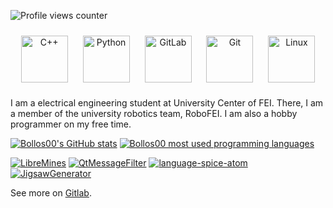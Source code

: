 ![Profile views counter](https://komarev.com/ghpvc/?username=Bollos00&&style=flat-square)  

<div align="center">  
<img style="margin: 10px" src="https://profilinator.rishav.dev/skills-assets/cplusplus-original.svg" alt="C++" height="75" />  
<img style="margin: 10px" src="https://profilinator.rishav.dev/skills-assets/python-original.svg" alt="Python" height="75" />  
<img style="margin: 10px" src="https://profilinator.rishav.dev/skills-assets/gitlab.svg" alt="GitLab" height="75" />  
<img style="margin: 10px" src="https://profilinator.rishav.dev/skills-assets/git-scm-icon.svg" alt="Git" height="75" />  
<img style="margin: 10px" src="https://profilinator.rishav.dev/skills-assets/linux-original.svg" alt="Linux" height="75" />  
</div>

I am a electrical engineering student at University Center of FEI. There, I am a member of the university robotics team, RoboFEI. I am also a hobby programmer on my free time.

<!-- theme: title_color=63f995&text_color=ffffff&icon_color=f4fc11&bg_color=0c0877 -->

[![Bollos00's GitHub stats](https://github-readme-stats.vercel.app/api?username=Bollos00&show_icons=true&count_private=true&include_all_commits=true&title_color=63f995&text_color=ffffff&icon_color=f4fc11&bg_color=0c0877)](https://github.com/Bollos00)
[![Bollos00 most used programming languages](https://github-readme-stats.vercel.app/api/top-langs/?username=Bollos00&layout=compact&custom_title=Bollos00%20Most%20Used%20Languages&count_private=true&title_color=63f995&text_color=ffffff&icon_color=f4fc11&bg_color=0c0877)](https://github.com/Bollos00)

[![LibreMines](https://github-readme-stats.vercel.app/api/pin/?username=Bollos00&repo=LibreMines&title_color=63f995&text_color=ffffff&icon_color=f4fc11&bg_color=0c0877)](https://github.com/Bollos00/LibreMines)
[![QtMessageFilter](https://github-readme-stats.vercel.app/api/pin/?username=Bollos00&repo=QtMessageFilter&title_color=63f995&text_color=ffffff&icon_color=f4fc11&bg_color=0c0877)](https://github.com/Bollos00/QtMessageFilter)
[![language-spice-atom](https://github-readme-stats.vercel.app/api/pin/?username=Bollos00&repo=language-spice-atom&title_color=63f995&text_color=ffffff&icon_color=f4fc11&bg_color=0c0877)](https://github.com/Bollos00/language-spice-atom)
[![JigsawGenerator](https://github-readme-stats.vercel.app/api/pin/?username=Bollos00&repo=JigsawGenerator&title_color=63f995&text_color=ffffff&icon_color=f4fc11&bg_color=0c0877)](https://github.com/Bollos00/JigsawGenerator)

See more on [Gitlab](https://gitlab.com/Bollos00).
